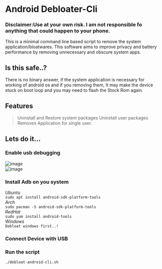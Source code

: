 # Android Debloater-Cli
### Disclaimer:Use at your own risk. I am not responsible fo anything that could happen to your phone.
This is a minimal command line based script to remove the system application/bloatwares.
This software aims to improve privacy and battery performance by removing unnecessary and obscure system apps.

## Is this safe..?

There is no binary answer, if the system application is necessary for working of android os and if you removing them,
It may make the device stuck on boot loop and you may need to flash the Stock Rom again.
 

## Features

> Uninstall and Restore system packages
> Uninstall user packages
> Removes Application for single user.


## Lets do it...

### Enable usb debugging
![image](https://user-images.githubusercontent.com/103060398/225995363-71625bee-c0ed-4cb1-be71-7d566747129e.png)<br>
![image](https://user-images.githubusercontent.com/103060398/225995783-76e50f7f-cde9-43f0-a80d-e4a7234231ae.png)<br>

### Install Adb on you system<br>
*Ubuntu*<br>
 `sudo apt install android-sdk-platform-tools` <br>
 *Arch*<br>
 `sudo pacman -S android-sdk-platform-tools` <br>
 *RedHat*<br>
 `sudo yum install android-tools`<br>
 *Windows*<br>
 `Debloat windows first..!`<br>
### Connect Device with USB<br>
### Run the script<br>
 `./debloat-android-cli.sh`<br>
